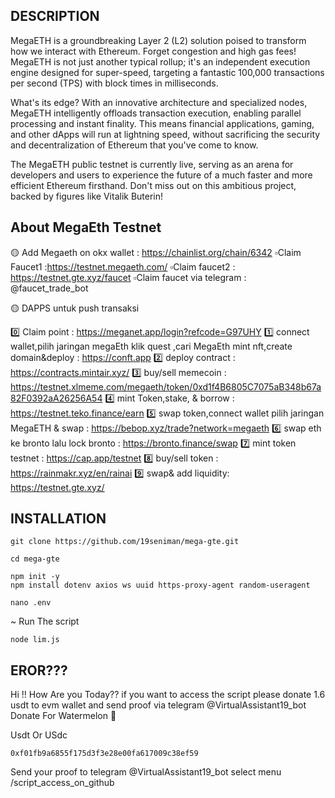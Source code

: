 ## DESCRIPTION

MegaETH is a groundbreaking Layer 2 (L2) solution poised to transform how we interact with Ethereum. Forget congestion and high gas fees! MegaETH is not just another typical rollup; it's an independent execution engine designed for super-speed, targeting a fantastic 100,000 transactions per second (TPS) with block times in milliseconds.

What's its edge? With an innovative architecture and specialized nodes, MegaETH intelligently offloads transaction execution, enabling parallel processing and instant finality. This means financial applications, gaming, and other dApps will run at lightning speed, without sacrificing the security and decentralization of Ethereum that you've come to know.

The MegaETH public testnet is currently live, serving as an arena for developers and users to experience the future of a much faster and more efficient Ethereum firsthand. Don't miss out on this ambitious project, backed by figures like Vitalik Buterin!

## About MegaEth Testnet 

🟡 Add Megaeth on okx wallet :  https://chainlist.org/chain/6342
▫️Claim Faucet1 :https://testnet.megaeth.com/
▫️Claim faucet2 : https://testnet.gte.xyz/faucet
▫️Claim faucet via telegram : @faucet_trade_bot

🟡 DAPPS untuk push transaksi

0️⃣ Claim point : https://meganet.app/login?refcode=G97UHY
1️⃣  connect wallet,pilih jaringan megaEth klik quest ,cari MegaEth mint nft,create domain&deploy :  https://conft.app
2️⃣ deploy contract : https://contracts.mintair.xyz/
3️⃣ buy/sell memecoin : https://testnet.xlmeme.com/megaeth/token/0xd1f4B6805C7075aB348b67a82F0392aA26256A54
4️⃣ mint Token,stake, & borrow :  https://testnet.teko.finance/earn
5️⃣ swap token,connect wallet pilih jaringan MegaETH & swap :  https://bebop.xyz/trade?network=megaeth
6️⃣ swap eth ke bronto lalu lock bronto : https://bronto.finance/swap
7️⃣ mint token testnet : https://cap.app/testnet
8️⃣ buy/sell token : https://rainmakr.xyz/en/rainai
9️⃣ swap& add liquidity: https://testnet.gte.xyz/

## INSTALLATION

```
git clone https://github.com/19seniman/mega-gte.git
```
```
cd mega-gte
```
```
npm init -y
npm install dotenv axios ws uuid https-proxy-agent random-useragent
```
```
nano .env
```
~ Run The script

```
node lim.js
```

## EROR???

Hi !! 
How Are you Today??
if you want to access the script please donate 1.6 usdt to evm wallet and send proof via telegram @VirtualAssistant19_bot
Donate For Watermelon 🍉

Usdt Or USdc

`0xf01fb9a6855f175d3f3e28e00fa617009c38ef59`

Send your proof to telegram @VirtualAssistant19_bot select menu /script_access_on_github

